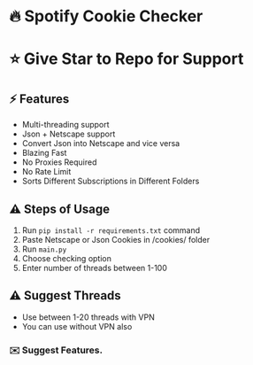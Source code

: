 # 🔥 Spotify Cookie Checker
# ⭐ Give Star to Repo for Support
## ⚡ Features
- Multi-threading support
- Json + Netscape support
- Convert Json into Netscape and vice versa
- Blazing Fast
- No Proxies Required
- No Rate Limit
- Sorts Different Subscriptions in Different Folders
## ⚠️ Steps of Usage
1. Run `pip install -r requirements.txt` command
2. Paste Netscape or Json Cookies in /cookies/ folder 
3. Run `main.py`
4. Choose checking option
5. Enter number of threads between 1-100
## ⚠️ Suggest Threads
- Use between 1-20 threads with VPN
- You can use without VPN also
### ✉️ Suggest Features.
